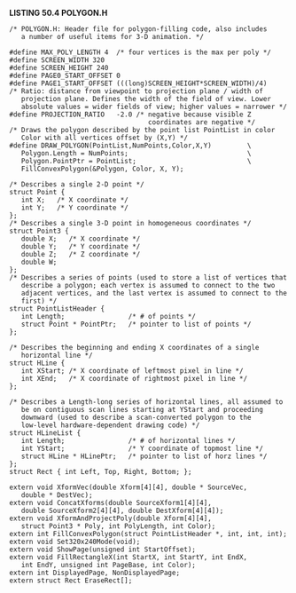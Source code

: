 **LISTING 50.4 POLYGON.H**

    /* POLYGON.H: Header file for polygon-filling code, also includes
       a number of useful items for 3-D animation. */

    #define MAX_POLY_LENGTH 4  /* four vertices is the max per poly */
    #define SCREEN_WIDTH 320
    #define SCREEN_HEIGHT 240
    #define PAGE0_START_OFFSET 0
    #define PAGE1_START_OFFSET (((long)SCREEN_HEIGHT*SCREEN_WIDTH)/4)
    /* Ratio: distance from viewpoint to projection plane / width of
       projection plane. Defines the width of the field of view. Lower
       absolute values = wider fields of view; higher values = narrower */
    #define PROJECTION_RATIO   -2.0 /* negative because visible Z
                                       coordinates are negative */
    /* Draws the polygon described by the point list PointList in color
       Color with all vertices offset by (X,Y) */
    #define DRAW_POLYGON(PointList,NumPoints,Color,X,Y)         \
       Polygon.Length = NumPoints;                              \
       Polygon.PointPtr = PointList;                            \
       FillConvexPolygon(&Polygon, Color, X, Y);

    /* Describes a single 2-D point */
    struct Point {
       int X;   /* X coordinate */
       int Y;   /* Y coordinate */
    };
    /* Describes a single 3-D point in homogeneous coordinates */
    struct Point3 {
       double X;   /* X coordinate */
       double Y;   /* Y coordinate */
       double Z;   /* Z coordinate */
       double W;
    };
    /* Describes a series of points (used to store a list of vertices that
       describe a polygon; each vertex is assumed to connect to the two
       adjacent vertices, and the last vertex is assumed to connect to the
       first) */
    struct PointListHeader {
       int Length;                /* # of points */
       struct Point * PointPtr;   /* pointer to list of points */
    };

    /* Describes the beginning and ending X coordinates of a single
       horizontal line */
    struct HLine {
       int XStart; /* X coordinate of leftmost pixel in line */
       int XEnd;   /* X coordinate of rightmost pixel in line */
    };

    /* Describes a Length-long series of horizontal lines, all assumed to
       be on contiguous scan lines starting at YStart and proceeding
       downward (used to describe a scan-converted polygon to the
       low-level hardware-dependent drawing code) */
    struct HLineList {
       int Length;                /* # of horizontal lines */
       int YStart;                /* Y coordinate of topmost line */
       struct HLine * HLinePtr;   /* pointer to list of horz lines */
    };
    struct Rect { int Left, Top, Right, Bottom; };

    extern void XformVec(double Xform[4][4], double * SourceVec,
       double * DestVec);
    extern void ConcatXforms(double SourceXform1[4][4],
       double SourceXform2[4][4], double DestXform[4][4]);
    extern void XformAndProjectPoly(double Xform[4][4],
       struct Point3 * Poly, int PolyLength, int Color);
    extern int FillConvexPolygon(struct PointListHeader *, int, int, int);
    extern void Set320x240Mode(void);
    extern void ShowPage(unsigned int StartOffset);
    extern void FillRectangleX(int StartX, int StartY, int EndX,
       int EndY, unsigned int PageBase, int Color);
    extern int DisplayedPage, NonDisplayedPage;
    extern struct Rect EraseRect[];
